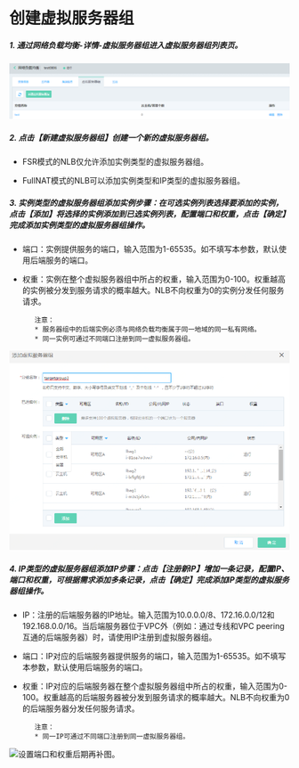 # 创建虚拟服务器组

##### 1. 通过网络负载均衡-详情-虚拟服务器组进入虚拟服务器组列表页。

![虚拟服务器组列表页](../../../../image/Networking/NLB/NLB-034.png)

##### 2. 点击【新建虚拟服务器组】创建一个新的虚拟服务器组。

- FSR模式的NLB仅允许添加实例类型的虚拟服务器组。

- FullNAT模式的NLB可以添加实例类型和IP类型的虚拟服务器组。

##### 3. 实例类型的虚拟服务器组添加实例步骤：在可选实例列表选择要添加的实例，点击【添加】将选择的实例添加到已选实例列表，配置端口和权重，点击【确定】完成添加实例类型的虚拟服务器组操作。

- 端口：实例提供服务的端口，输入范围为1-65535。如不填写本参数，默认使用后端服务的端口。

- 权重：实例在整个虚拟服务器组中所占的权重，输入范围为0-100。权重越高的实例被分发到服务请求的概率越大。NLB不向权重为0的实例分发任何服务请求。

         注意：
         * 服务器组中的后端实例必须与网络负载均衡属于同一地域的同一私有网络。
         * 同一实例可通过不同端口注册到同一虚拟服务器组。

![设置端口和权重](../../../../image/Networking/NLB/NLB-035.png)

##### 4. IP类型的虚拟服务器组添加IP步骤：点击【注册新IP】增加一条记录，配置IP、端口和权重，可根据需求添加多条记录，点击【确定】完成添加IP类型的虚拟服务器组操作。

- IP：注册的后端服务器的IP地址。输入范围为10.0.0.0/8、172.16.0.0/12和192.168.0.0/16。当后端服务器位于VPC外（例如：通过专线和VPC peering互通的后端服务器）时，请使用IP注册到虚拟服务器组。

- 端口：IP对应的后端服务器提供服务的端口，输入范围为1-65535。如不填写本参数，默认使用后端服务的端口。

- 权重：IP对应的后端服务器在整个虚拟服务器组中所占的权重，输入范围为0-100。权重越高的后端服务器被分发到服务请求的概率越大。NLB不向权重为0的后端服务器分发任何服务请求。

         注意：
         * 同一IP可通过不同端口注册到同一虚拟服务器组。

![设置端口和权重](../../../../image/Networking/NLB/NLB-XXX.png)后期再补图。


